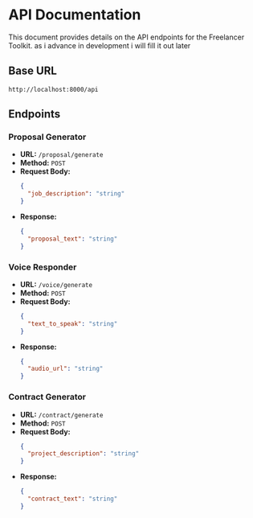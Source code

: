 # API Documentation

This document provides details on the API endpoints for the Freelancer Toolkit.
as i advance in development i will fill it out later

## Base URL

`http://localhost:8000/api`

## Endpoints

### Proposal Generator

- **URL:** `/proposal/generate`
- **Method:** `POST`
- **Request Body:**
  ```json
  {
    "job_description": "string"
  }
  ```
- **Response:**
  ```json
  {
    "proposal_text": "string"
  }
  ```

### Voice Responder

- **URL:** `/voice/generate`
- **Method:** `POST`
- **Request Body:**
  ```json
  {
    "text_to_speak": "string"
  }
  ```
- **Response:**
  ```json
  {
    "audio_url": "string"
  }
  ```

### Contract Generator

- **URL:** `/contract/generate`
- **Method:** `POST`
- **Request Body:**
  ```json
  {
    "project_description": "string"
  }
  ```
- **Response:**
  ```json
  {
    "contract_text": "string"
  }
  ```

